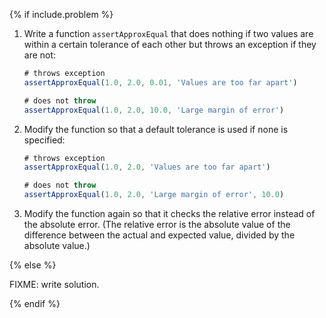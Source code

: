 {% if include.problem %}

1.  Write a function `assertApproxEqual` that does nothing if two values are within a certain tolerance of each other
    but throws an exception if they are not:

    ```js
    # throws exception
    assertApproxEqual(1.0, 2.0, 0.01, 'Values are too far apart')
    
    # does not throw
    assertApproxEqual(1.0, 2.0, 10.0, 'Large margin of error')
    ```

2.  Modify the function so that a default tolerance is used if none is specified:

    ```js
    # throws exception
    assertApproxEqual(1.0, 2.0, 'Values are too far apart')
    
    # does not throw
    assertApproxEqual(1.0, 2.0, 'Large margin of error', 10.0)
    ```

3.  Modify the function again so that it checks the <span g="relative_error">relative error</span>
    instead of the <span g="absolute_error">absolute error</span>.
    (The relative error is the absolute value of the difference between the actual and expected value,
    divided by the absolute value.)

{% else %}

FIXME: write solution.

{% endif %}

